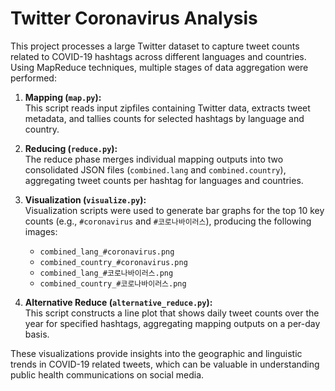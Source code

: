 # Twitter Coronavirus Analysis

This project processes a large Twitter dataset to capture tweet counts related to COVID-19 hashtags across different languages and countries. Using MapReduce techniques, multiple stages of data aggregation were performed:

1. **Mapping (`map.py`):**  
   This script reads input zipfiles containing Twitter data, extracts tweet metadata, and tallies counts for selected hashtags by language and country.

2. **Reducing (`reduce.py`):**  
   The reduce phase merges individual mapping outputs into two consolidated JSON files (`combined.lang` and `combined.country`), aggregating tweet counts per hashtag for languages and countries.

3. **Visualization (`visualize.py`):**  
   Visualization scripts were used to generate bar graphs for the top 10 key counts (e.g., `#coronavirus` and `#코로나바이러스`), producing the following images:
   - `combined_lang_#coronavirus.png`
   - `combined_country_#coronavirus.png`
   - `combined_lang_#코로나바이러스.png`
   - `combined_country_#코로나바이러스.png`
   
4. **Alternative Reduce (`alternative_reduce.py`):**  
   This script constructs a line plot that shows daily tweet counts over the year for specified hashtags, aggregating mapping outputs on a per-day basis.

These visualizations provide insights into the geographic and linguistic trends in COVID-19 related tweets, which can be valuable in understanding public health communications on social media. 

